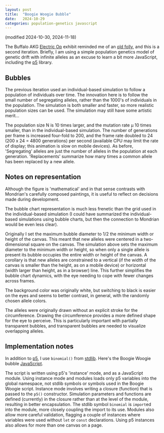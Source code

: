 ```yaml
---
layout: post
title:  "Boogie Woogie Bubble"
date:   2024-10-29
categories: population-genetics javascript
---
```


(modified 2024-10-30, 2024-11-18)

The Buffalo AKG [Electric Op][] exhibit reminded me of an [old
folly][], and this is a second iteration. Briefly, I am using a simple
population genetics model of genetic drift with infinite alleles as an
excuse to learn a bit more JavaScript, including the [p5][] library.

## Bubbles

The previous iteration used an individual-based simulation to follow a
population of individuals over time. The innovation here is to follow
the small number of segregating alleles, rather than the 1000's of
individuals in the population. The simulation is both smaller and
faster, so more realistic population sizes can be used. The simulation
may still have some artistic merit...

<div id="sketch-boogie-bubble"></div>
<script src="/assets/p5/libraries/p5.min.js"></script>
<script type="module" src="/assets/p5/boogie-woogie-bubble.js"></script>

The population size N is 10 times larger, and the mutation rate &mu;
10 times smaller, than in the individual-based simulation. The number
of generations per frame is increased four-fold to 200, and the frame
rate doubled to 24 (200 x 24 = 4800 generations) per second (available
CPU may limit the rate of display; this animation is slow on mobile
devices).  As before, 'Segregating' alleles are just the number of
alleles in the population at each generation. 'Replacements' summarize
how many times a common allele has been replaced by a new allele.

## Notes on representation

Although the figure is 'mathematical' and in that sense contrasts with
Mondrian's carefully composed paintings, it is useful to reflect on
decisions made during development.

The bubble chart representation is much less frenetic than the grid
used in the individual-based simulation (I could have summarized the
individual-based simulations using bubble charts, but then the
connection to Mondrian would be even less clear). 

Originally I set the maximum bubble diameter to 1/2 the minimum width
or height of the canvas. This meant that new alleles were centered in
a two-dimensional square on the canvas. The simulation above sets the
maximum diameter to the minimum width or height, so when only a single
allele is present its bubble occupies the entire width or height of
the canvas. A corollary is that new alleles are constrained to a
vertical (if the width of the canvas is smaller than the height, as on
a mobile device) or horizontal (width larger than height, as in a
browser) line. This further simplifies the bubble chart dynamics, with
the eye needing to cope with fewer changes across frames.

The background color was originally white, but switching to black is
easier on the eyes and seems to better contrast, in general, with the
randomly chosen allele colors.

The alleles were originally drawn without an explicit stroke for the
circumference. Drawing the circumference provides a more defined shape
for the eye to perceive. This is particularly important with partially
transparent bubbles, and transparent bubbles are needed to visualize
overlapping alleles.

## Implementation notes

In addition to [p5][], I use `binomial()` from [stdlib][].  Here's the
Boogie Woogie bubble [JavaScript][].

The script is written using p5's 'instance' mode, and as a JavaScript
module. Using instance mode and modules loads only p5 variables into
the global namespace, not stdlib symbols or symbols used in the Boogie
Woogie script. Instance mode involves writing a closure (function)
that is passed to the `p5()` constructor. Simulation parameters and
functions are defined (currently) in the closure rather than at the
level of the module, resulting in better encapsulation. The stdlib
symbol `binomial` is `import`ed into the module, more closely coupling
the import to its use. Modules also allow more careful validation,
flagging a couple of instances where variables were used without `let`
or `const` declarations. Using p5 instances also allows for more than
one canvas on a page.

[Electric Op]: https://buffaloakg.org/art/exhibitions/electric-op
[old folly]: /population-genetics/javascript/2024/10/28/boogie-woogie.html
[p5]: https://p5js.org/
[stdlib]: https://stdlib.io/
[JavaScript]: /assets/p5/boogie-woogie-bubble.js
